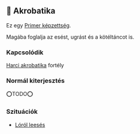 ## 🔵 Akrobatika

Ez egy [Primer képzettség](../015_primer_szekunder_ismeretek.md).

Magába foglalja az esést, ugrást és a kötéltáncot is.

### Kapcsolódik

[Harci akrobatika](../fortelyok.harci/harci_akrobatika.md) fortély

### Normál kiterjesztés

⭕TODO⭕

### Szituációk

- [Lóról leesés](../156_lorol_leeses.md)
